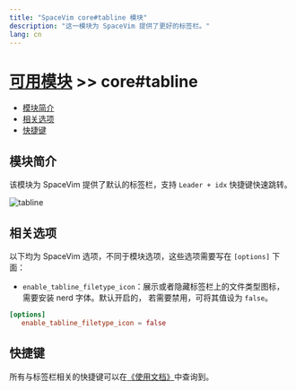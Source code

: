 ```yaml
---
title: "SpaceVim core#tabline 模块"
description: "这一模块为 SpaceVim 提供了更好的标签栏。"
lang: cn
---
```


# [可用模块](../) >> core#tabline

<!-- vim-markdown-toc GFM -->

- [模块简介](#模块简介)
- [相关选项](#相关选项)
- [快捷键](#快捷键)

<!-- vim-markdown-toc -->

## 模块简介

该模块为 SpaceVim 提供了默认的标签栏，支持 `Leader + idx` 快捷键快速跳转。

![tabline](https://user-images.githubusercontent.com/13142418/45297568-66113580-b538-11e8-9e10-f1b00165d870.png)

## 相关选项

以下均为 SpaceVim 选项，不同于模块选项，这些选项需要写在 `[options]` 下面：

- `enable_tabline_filetype_icon`：展示或者隐藏标签栏上的文件类型图标，需要安装 nerd 字体。默认开启的，
若需要禁用，可将其值设为 `false`。

```toml
[options]
   enable_tabline_filetype_icon = false
```

## 快捷键

所有与标签栏相关的快捷键可以在[《使用文档》](../../../documentation/#标签栏)中查询到。
